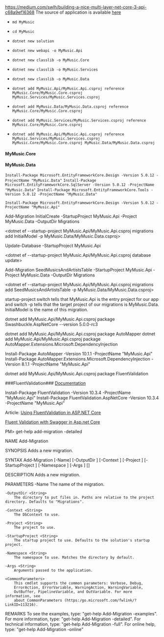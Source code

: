 https://medium.com/swlh/building-a-nice-multi-layer-net-core-3-api-c68a9ef16368
The source of application is available [here](https://github.com/alopes2/Medium-MyMusic)


- `md MyMusic`
- `cd MyMusic`
 
- `dotnet new solution`

- `dotnet new webapi -o MyMusic.Api`
- `dotnet new classlib -o MyMusic.Core`
- `dotnet new classlib -o MyMusic.Services`
- `dotnet new classlib -o MyMusic.Data`


- `dotnet add MyMusic.Api/MyMusic.Api.csproj reference MyMusic.Core/MyMusic.Core.csproj MyMusic.Services/MyMusic.Services.csproj`
- `dotnet add MyMusic.Data/MyMusic.Data.csproj reference MyMusic.Core/MyMusic.Core.csproj`
- `dotnet add MyMusic.Services/MyMusic.Services.csproj reference MyMusic.Core/MyMusic.Core.csproj`
- `dotnet add MyMusic.Api/MyMusic.Api.csproj reference MyMusic.Services/MyMusic.Services.csproj MyMusic.Core/MyMusic.Core.csproj MyMusic.Data/MyMusic.Data.csproj`

#### MyMusic.Core

#### MyMusic.Data

`Install-Package Microsoft.EntityFrameworkCore.Design -Version 5.0.12 -ProjectName "MyMusic.Data"`
`Install-Package Microsoft.EntityFrameworkCore.SqlServer -Version 5.0.12 -ProjectName "MyMusic.Data"`
`Install-Package Microsoft.EntityFrameworkCore.Tools -Version 5.0.12 -ProjectName "MyMusic.Data"`


`Install-Package Microsoft.EntityFrameworkCore.Design -Version 5.0.12 -ProjectName "MyMusic.Api"`


Add-Migration InitialCreate -StartupProject MyMusic.Api -Project MyMusic.Data -OutputDir Migrations

<dotnet ef --startup-project MyMusic.Api/MyMusic.Api.csproj migrations add InitialModel -p MyMusic.Data/MyMusic.Data.csproj>

Update-Database -StartupProject MyMusic.Api

<dotnet ef --startup-project MyMusic.Api/MyMusic.Api.csproj database update>

Add-Migration SeedMusicsAndArtistsTable -StartupProject MyMusic.Api -Project MyMusic.Data -OutputDir Migrations

<dotnet ef --startup-project MyMusic.Api/MyMusic.Api.csproj migrations add SeedMusicsAndArtistsTable -p MyMusic.Data/MyMusic.Data.csproj>

startup-project switch tells that MyMusic.Api is the entry project for our app and 
switch -p tells that the target project of our migrations is MyMusic.Data. 
InitialModel is the name of this migration.


dotnet add MyMusic.Api/MyMusic.Api.csproj package Swashbuckle.AspNetCore --version 5.0.0-rc3

dotnet add MyMusic.Api/MyMusic.Api.csproj package AutoMapper 
dotnet add MyMusic.Api/MyMusic.Api.csproj package AutoMapper.Extensions.Microsoft.DependencyInjection

Install-Package AutoMapper -Version 10.1.1 -ProjectName "MyMusic.Api"
Install-Package AutoMapper.Extensions.Microsoft.DependencyInjection -Version 8.1.1 -ProjectName "MyMusic.Api"

dotnet add MyMusic.Api/MyMusic.Api.csproj package FluentValidation

###FluentValidation###
[Documentation](https://docs.fluentvalidation.net/en/latest/aspnet.html)

Install-Package FluentValidation -Version 10.3.4 -ProjectName "MyMusic.Api"
Install-Package FluentValidation.AspNetCore -Version 10.3.4 -ProjectName "MyMusic.Api"

Article:  [Using FluentValidation in ASP.NET Core](https://wildermuth.com/2019/11/18/Using-FluentValidation-in-ASP-NET-Core)

[Fluent Validation with Swagger in Asp.net Core](https://stackoverflow.com/questions/44638195/fluent-validation-with-swagger-in-asp-net-core)

PM> get-help add-migration -detailed

NAME
    Add-Migration
    
SYNOPSIS
    Adds a new migration.
    
    
SYNTAX
    Add-Migration [-Name] <String> [-OutputDir <String>] [-Context <String>] [-Project <String>] [-StartupProject <String>] [-Namespace <String>] [-Args <String>] [<CommonParameters>]
    
    
DESCRIPTION
    Adds a new migration.
    

PARAMETERS
    -Name <String>
        The name of the migration.
        
    -OutputDir <String>
        The directory to put files in. Paths are relative to the project directory. Defaults to "Migrations".
        
    -Context <String>
        The DbContext to use.
        
    -Project <String>
        The project to use.
        
    -StartupProject <String>
        The startup project to use. Defaults to the solution's startup project.
        
    -Namespace <String>
        The namespace to use. Matches the directory by default.
        
    -Args <String>
        Arguments passed to the application.
        
    <CommonParameters>
        This cmdlet supports the common parameters: Verbose, Debug,
        ErrorAction, ErrorVariable, WarningAction, WarningVariable,
        OutBuffer, PipelineVariable, and OutVariable. For more information, see 
        about_CommonParameters (https:/go.microsoft.com/fwlink/?LinkID=113216). 
    
REMARKS
    To see the examples, type: "get-help Add-Migration -examples".
    For more information, type: "get-help Add-Migration -detailed".
    For technical information, type: "get-help Add-Migration -full".
    For online help, type: "get-help Add-Migration -online"



